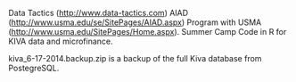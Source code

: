 Data Tactics (http://www.data-tactics.com) AIAD (http://www.usma.edu/se/SitePages/AIAD.aspx) Program with USMA (http://www.usma.edu/SitePages/Home.aspx). Summer Camp Code in R for KIVA data and microfinance.

kiva_6-17-2014.backup.zip is a backup of the full Kiva database from PostegreSQL. 
